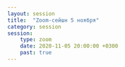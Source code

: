 ```yaml
---
layout: session
title:  "Zoom-сейшн 5 ноября"
category: session
session: 
    type: zoom
    date: 2020-11-05 20:00:00 +0300
    past: true
---
```

